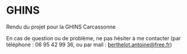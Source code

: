 # GHINS
Rendu du projet pour la GHINS Carcassonne

En cas de question ou de problème, ne pas hésiter à me contacter
(par téléphone : 06 95 42 99 36, ou par mail : berthelot.antoine@free.fr)
